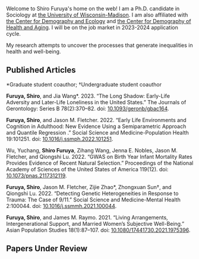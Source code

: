 Welcome to Shiro Furuya's home on the web! I am a Ph.D. candidate in Sociology at [the University of Wisconsin-Madison](https://sociology.wisc.edu/). I am also affiliated with [the Center for Demography and Ecology](https://cde.wisc.edu/) and [the Center for Demography of Health and Aging](https://cdha.wisc.edu/). I will be on the job market in 2023-2024 application cycle.

My research attempts to uncover the processes that generate inequalities in health and well-being.

Published Articles
----
*Graduate student coauthor; †Undergraduate student coauthor

**Furuya, Shiro**, and Jia Wang*. 2023. “The Long Shadow: Early-Life Adversity and Later-Life Loneliness in the United States.” The Journals of Gerontology: Series B 78(2):370–82. doi: [10.1093/geronb/gbac164](https://doi.org/10.1093/geronb/gbac164).

**Furuya, Shiro**, and Jason M. Fletcher. 2022. “Early Life Environments and Cognition in Adulthood: New Evidence Using a Semiparametric Approach and Quantile Regression .” Social Science and Medicine-Population Health 19:101251. doi: [10.1016/j.ssmph.2022.101251](https://doi.org/10.1016/j.ssmph.2022.101251).

Wu, Yuchang, **Shiro Furuya**, Zihang Wang, Jenna E. Nobles, Jason M. Fletcher, and Qiongshi Lu. 2022. “GWAS on Birth Year Infant Mortality Rates Provides Evidence of Recent Natural Selection.” Proceedings of the National Academy of Sciences of the United States of America 119(12). doi: [10.1073/pnas.2117312119](https://doi.org/10.1073/pnas.2117312119).

**Furuya, Shiro**, Jason M. Fletcher, Zijie Zhao*, Zhongxuan Sun†, and Qiongshi Lu. 2022. “Detecting Genetic Heterogeneities in Response to Trauma: The Case of 9/11.” Social Science and Medicine-Mental Health 2:100044. doi: [10.1016/j.ssmmh.2021.100044](https://doi.org/10.1016/j.ssmmh.2021.100044).

**Furuya, Shiro**, and James M. Raymo. 2021. “Living Arrangements, Intergenerational Support, and Married Women’s Subjective Well-Being.” Asian Population Studies 18(1):87–107. doi: [10.1080/17441730.2021.1975396](https://doi.org/10.1080/17441730.2021.1975396).

Papers Under Review
---

